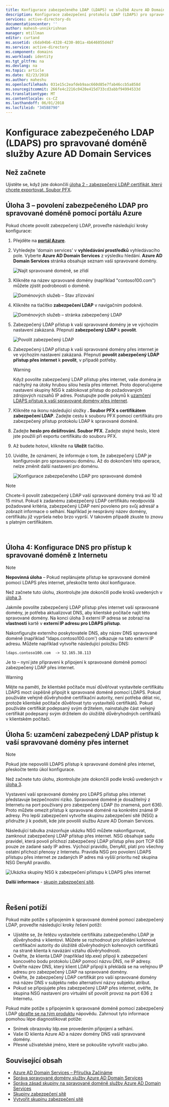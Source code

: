 ```yaml
---
title: Konfigurace zabezpečeného LDAP (LDAPS) ve službě Azure AD Domain Services | Microsoft Docs
description: Konfigurace zabezpečení protokolu LDAP (LDAPS) pro spravované doméně služby Azure AD Domain Services
services: active-directory-ds
documentationcenter: ''
author: mahesh-unnikrishnan
manager: mtillman
editor: curtand
ms.assetid: c6da94b6-4328-4230-801a-4b646055d4d7
ms.service: active-directory
ms.component: domains
ms.workload: identity
ms.tgt_pltfrm: na
ms.devlang: na
ms.topic: article
ms.date: 02/23/2018
ms.author: maheshu
ms.openlocfilehash: 031e15c2eafdeb9aac660d85e7fab46ccb5a858d
ms.sourcegitcommit: 266fe4c2216c0420e415d733cd3abbf94994533d
ms.translationtype: MT
ms.contentlocale: cs-CZ
ms.lasthandoff: 06/01/2018
ms.locfileid: "34588790"
---
```

# <a name="configure-secure-ldap-ldaps-for-an-azure-ad-domain-services-managed-domain"></a>Konfigurace zabezpečeného LDAP (LDAPS) pro spravované doméně služby Azure AD Domain Services

## <a name="before-you-begin"></a>Než začnete
Ujistěte se, když jste dokončili [úloha 2 - zabezpečený LDAP certifikát, který chcete exportovat. Soubor PFX](active-directory-ds-admin-guide-configure-secure-ldap-export-pfx.md).


## <a name="task-3---enable-secure-ldap-for-the-managed-domain-using-the-azure-portal"></a>Úloha 3 – povolení zabezpečeného LDAP pro spravované doméně pomocí portálu Azure
Pokud chcete povolit zabezpečený LDAP, proveďte následující kroky konfigurace:

1. Přejděte na  **[portál Azure](https://portal.azure.com)**.

2. Vyhledejte 'domain services' v **vyhledávání prostředků** vyhledávacího pole. Vyberte **Azure AD Domain Services** z výsledku hledání. **Azure AD Domain Services** stránka obsahuje seznam vaší spravované domény.

    ![Najít spravované doméně, se zřídí](./media/getting-started/domain-services-provisioning-state-find-resource.png)

2. Klikněte na název spravované domény (například "contoso100.com") můžete zjistit podrobnosti o doméně.

    ![Doménových služeb – Stav zřizování](./media/getting-started/domain-services-provisioning-state.png)

3. Klikněte na tlačítko **zabezpečení LDAP** v navigačním podokně.

    ![Doménových služeb – stránka zabezpečený LDAP](./media/active-directory-domain-services-admin-guide/secure-ldap-blade.png)

4. Zabezpečený LDAP přístup k vaší spravované domény je ve výchozím nastavení zakázaná. Přepnutí **zabezpečený LDAP** k **povolit**.

    ![Povolit zabezpečený LDAP](./media/active-directory-domain-services-admin-guide/secure-ldap-blade-configure.png)
5. Zabezpečený LDAP přístup k vaší spravované domény přes internet je ve výchozím nastavení zakázaná. Přepnutí **povolit zabezpečený LDAP přístup přes internet** k **povolit**, v případě potřeby. 

    > [!WARNING]
    > Když povolíte zabezpečený LDAP přístup přes internet, vaše doména je náchylný na útoky hrubou silou hesla přes internet. Proto doporučujeme nastavení skupiny NSG k zablokovat přístup do požadovaných zdrojových rozsahů IP adres. Postupujte podle pokynů k [uzamčení LDAPS přístup k vaší spravované domény přes internet](#task-5---lock-down-secure-ldap-access-to-your-managed-domain-over-the-internet).
    >

6. Klikněte na ikonu následující složky **. Soubor PFX s certifikátem zabezpečení LDAP**. Zadejte cestu k souboru PFX pomocí certifikátu pro zabezpečený přístup protokolu LDAP k spravované doméně.

7. Zadejte **heslo pro dešifrování. Soubor PFX**. Zadejte stejné heslo, které jste použili při exportu certifikátu do souboru PFX.

8. Až budete hotovi, klikněte na **Uložit** tlačítko.

9. Uvidíte, že oznámení, že informuje o tom, že zabezpečený LDAP je konfigurován pro spravovanou doménu. Až do dokončení této operace, nelze změnit další nastavení pro doménu.

    ![Konfigurace zabezpečeného LDAP pro spravované doméně](./media/active-directory-domain-services-admin-guide/secure-ldap-blade-configuring.png)

> [!NOTE]
> Chcete-li povolit zabezpečený LDAP vaší spravované domény trvá asi 10 až 15 minut. Pokud k zadanému zabezpečený LDAP certifikátu neodpovídá požadované kritéria, zabezpečený LDAP není povoleno pro svůj adresář a zobrazit informace o selhání. Například je nesprávný název domény, certifikátu již vypršela nebo brzo vyprší. V takovém případě zkuste to znovu s platným certifikátem.
>
>

<br>

## <a name="task-4---configure-dns-to-access-the-managed-domain-from-the-internet"></a>Úloha 4: Konfigurace DNS pro přístup k spravované doméně z Internetu
> [!NOTE]
> **Nepovinná úloha** – Pokud neplánujete přístup ke spravované doméně pomocí LDAPS přes internet, přeskočte tento úkol konfigurace.
>
>

Než začnete tuto úlohu, zkontrolujte jste dokončili podle kroků uvedených v [úloha 3](#task-3---enable-secure-ldap-for-the-managed-domain-using-the-azure-portal-preview).

Jakmile povolíte zabezpečený LDAP přístup přes internet vaší spravované domény, je potřeba aktualizovat DNS, aby klientské počítače najít této spravované domény. Na konci úloha 3 externí IP adresa se zobrazí na **vlastnosti** kartě v **externí IP adresu pro LDAPS přístup**.

Nakonfigurujte externího poskytovatele DNS, aby název DNS spravované doméně (například "ldaps.contoso100.com') odkazuje na tato externí IP adresu. Můžete například vytvořte následující položku DNS:

    ldaps.contoso100.com  -> 52.165.38.113

Je to – nyní jste připraveni k připojení k spravované doméně pomocí zabezpečený LDAP přes internet.

> [!WARNING]
> Mějte na paměti, že klientské počítače musí důvěřovat vystavitele certifikátu LDAPS moct úspěšně připojit k spravované doméně pomocí LDAPS. Pokud používáte veřejně důvěryhodné certifikační autority, není potřeba dělat nic, protože klientské počítače důvěřovat tyto vystavitelů certifikátů. Pokud používáte certifikát podepsaný svým držitelem, nainstalujte část veřejný certifikát podepsaný svým držitelem do úložiště důvěryhodných certifikátů v klientském počítači.
>
>


## <a name="task-5---lock-down-secure-ldap-access-to-your-managed-domain-over-the-internet"></a>Úloha 5: uzamčení zabezpečený LDAP přístup k vaší spravované domény přes internet
> [!NOTE]
> Pokud jste nepovolili LDAPS přístup k spravované doméně přes internet, přeskočte tento úkol konfigurace.
>
>

Než začnete tuto úlohu, zkontrolujte jste dokončili podle kroků uvedených v [úloha 3](#task-3---enable-secure-ldap-for-the-managed-domain-using-the-azure-portal-preview).

Vystavení vaší spravované domény pro LDAPS přístup přes internet představuje bezpečnostní riziko. Spravované doméně je dosažitelný z Internetu na port používaný pro zabezpečený LDAP (to znamená, port 636). Proto můžete omezit přístup k spravované doméně na konkrétní známé IP adresy. Pro lepší zabezpečení vytvořte skupinu zabezpečení sítě (NSG) a přidružte ji k podsíti, kde jste povolili službu Azure AD Domain Services.

Následující tabulka znázorňuje ukázku NSG můžete nakonfigurovat, zamknout zabezpečený LDAP přístup přes internet. NSG obsahuje sadu pravidel, která povolí příchozí zabezpečený LDAP přístup přes port TCP 636 pouze ze zadané sady IP adres. Výchozí pravidlo, DenyAll, platí pro všechny ostatní příchozí přenosy z Internetu. Pravidla NSG pro povolení LDAPS přístupu přes internet ze zadaných IP adres má vyšší prioritu než skupina NSG DenyAll pravidlo.

![Ukázka skupiny NSG k zabezpečení přístupu k LDAPS přes internet](./media/active-directory-domain-services-admin-guide/secure-ldap-sample-nsg.png)

**Další informace** - [skupin zabezpečení sítě](../virtual-network/security-overview.md).

<br>


## <a name="troubleshooting"></a>Řešení potíží
Pokud máte potíže s připojením k spravované doméně pomocí zabezpečený LDAP, proveďte následující kroky řešení potíží:
* Ujistěte se, že řetězu vystavitele certifikátu zabezpečeného LDAP je důvěryhodná v klientovi. Můžete se rozhodnout pro přidání kořenové certifikační autority do úložiště důvěryhodných kořenových certifikátů na straně klienta k navázání vztahu důvěryhodnosti.
* Ověřte, že klienta LDAP (například ldp.exe) připojí k zabezpečení koncového bodu protokolu LDAP pomocí názvu DNS, ne IP adresy.
* Ověřte název DNS, který klient LDAP připojí k překládá se na veřejnou IP adresu pro zabezpečený LDAP na spravované domény.
* Ověřte, že zabezpečený LDAP certifikát pro vaší spravované domény má název DNS v subjektu nebo alternativní názvy subjektu atribut.
* Pokud se připojujete přes zabezpečený LDAP přes internet, ověřte, že skupina NSG nastavení pro virtuální síť povolit provoz na port 636 z Internetu.

Pokud máte potíže s připojením k spravované doméně pomocí zabezpečený LDAP [obraťte se na tým produktu](active-directory-ds-contact-us.md) nápovědu. Zahrnout tyto informace pomohou lépe diagnostikovat potíže:
* Snímek obrazovky ldp.exe provedením připojení a selhání.
* Vaše ID klienta Azure AD a název domény DNS vaší spravované domény.
* Přesné uživatelské jméno, které se pokoušíte vytvořit vazbu jako.


## <a name="related-content"></a>Související obsah
* [Azure AD Domain Services – Příručka Začínáme](active-directory-ds-getting-started.md)
* [Správa spravované domény služby Azure AD Domain Services](active-directory-ds-admin-guide-administer-domain.md)
* [Správa zásad skupiny na spravované doméně služby Azure AD Domain Services](active-directory-ds-admin-guide-administer-group-policy.md)
* [Skupiny zabezpečení sítě](../virtual-network/security-overview.md)
* [Vytvořit skupinu zabezpečení sítě](../virtual-network/virtual-networks-create-nsg-arm-pportal.md)
